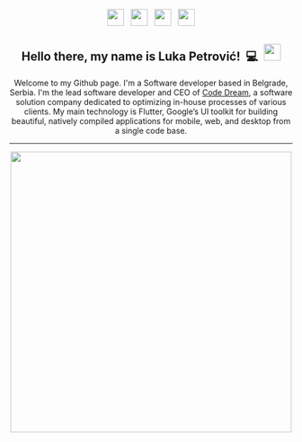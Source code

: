 <p align='center'>
  <a href="https://www.reddit.com/user/Qwerasdzxc99"><img height="30" src="https://www.redditstatic.com/desktop2x/img/favicon/android-icon-192x192.png"/></a>&nbsp;&nbsp;
<a href="mailto:petrovic.luka99@gmail.com"><img height="30" src="https://upload.wikimedia.org/wikipedia/commons/4/4e/Gmail_Icon.png"></a>&nbsp;&nbsp;
<a href="https://www.linkedin.com/in/luka-petrovic-2308/"><img height="30" src="https://github.com/stephenajulu/WaylonWalker/blob/main/icon/linkedin.png?raw=true"></a>&nbsp;&nbsp;
<a href="https://www.code-dream.com"><img height="30" src="https://lh3.googleusercontent.com/-u4oGxuUv6NA/AAAAAAAAAAI/AAAAAAAAAAA/AMZuucns9RcsOrz1XU-TRZLDWbpxyrsOSA/s128-c/photo.jpg"></a>
</p>

<h2 align="center">Hello there, my name is Luka Petrović!&nbsp;&nbsp;💻&nbsp;&nbsp;<img src="https://raw.githubusercontent.com/MartinHeinz/MartinHeinz/master/wave.gif" width="30px"></h2>

<p align="center">Welcome to my Github page. I'm a Software developer based in Belgrade, Serbia. I'm the lead software developer and CEO of <a href="www.code-dream.com">Code Dream</a>, a software solution company dedicated to optimizing in-house processes of various clients. My main technology is Flutter, Google’s UI toolkit for building beautiful, natively compiled applications for mobile, web, and desktop from a single code base.</p>

---
<p align='center'>
<img width="500" align='center' src="https://github-readme-stats.vercel.app/api?username=qwerasdzxc&show_icons=true&theme=radical">
</p>
